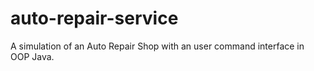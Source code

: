 # auto-repair-service
A simulation of an Auto Repair Shop with an user command interface in OOP Java.
